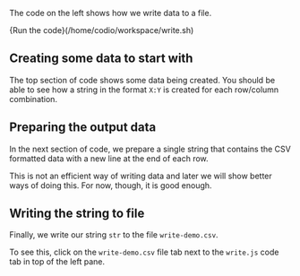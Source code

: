 The code on the left shows how we write data to a file.

{Run the code}(/home/codio/workspace/write.sh)

## Creating some data to start with
The top section of code shows some data being created. You should be able to see how a string in the format `X:Y` is created for each row/column combination.

## Preparing the output data
In the next section of code, we prepare a single string that contains the CSV formatted data with a new line at the end of each row.

This is not an efficient way of writing data and later we will show better ways of doing this. For now, though, it is good enough.

## Writing the string to file
Finally, we write our string `str` to the file `write-demo.csv`. 

To see this, click on the `write-demo.csv` file tab next to the `write.js` code tab in top of the left pane.

